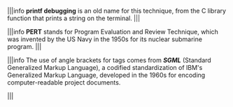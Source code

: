 |||info
**printf debugging** is an old name for this technique, from the C library function that prints a string on the terminal.
|||






|||info
**PERT** stands for Program Evaluation and Review Technique, which was invented by the US Navy in the 1950s for its nuclear submarine program.
|||






|||info
The use of angle brackets for tags comes from ___SGML___ (Standard Generalized Markup Language), a codified standardization of IBM's Generalized Markup Language, developed  in the 1960s for encoding computer-readable project documents.

|||

